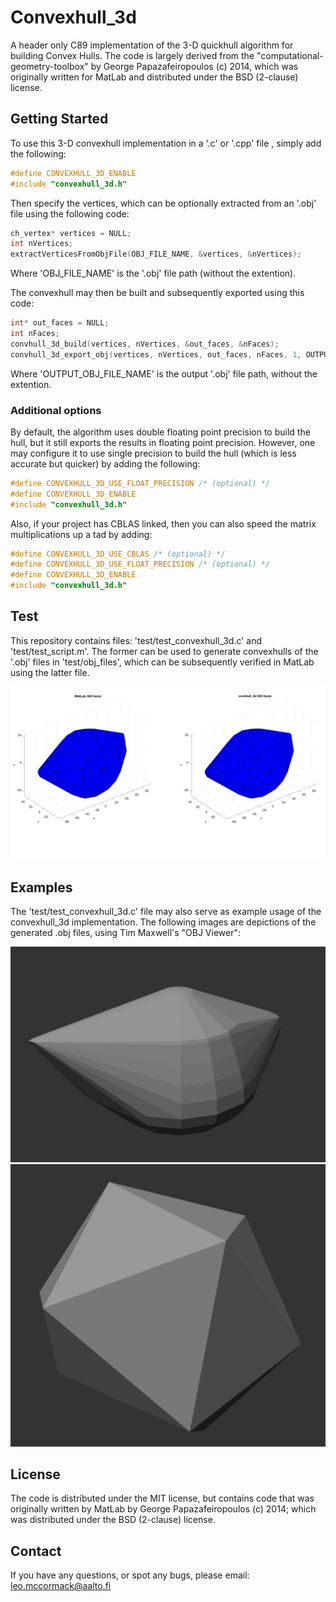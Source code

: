 # Convexhull_3d
A header only C89 implementation of the 3-D quickhull algorithm for building Convex Hulls. The code is largely derived from the "computational-geometry-toolbox" by George Papazafeiropoulos (c) 2014, which was originally written for MatLab and distributed under the BSD (2-clause) license.

## Getting Started

To use this 3-D convexhull implementation in a '.c' or '.cpp' file , simply add the following:

```c
#define CONVEXHULL_3D_ENABLE
#include "convexhull_3d.h"
```

Then specify the vertices, which can be optionally extracted from an '.obj' file using the following code:

```c
ch_vertex* vertices = NULL;
int nVertices;
extractVerticesFromObjFile(OBJ_FILE_NAME, &vertices, &nVertices);
```

Where 'OBJ_FILE_NAME' is the '.obj' file path (without the extention).

The convexhull may then be built and subsequently exported using this code:
```c
int* out_faces = NULL;
int nFaces;
convhull_3d_build(vertices, nVertices, &out_faces, &nFaces);
convhull_3d_export_obj(vertices, nVertices, out_faces, nFaces, 1, OUTPUT_OBJ_FILE_NAME);
```

Where 'OUTPUT_OBJ_FILE_NAME' is the output '.obj' file path, without the extention.

### Additional options

By default, the algorithm uses double floating point precision to build the hull, but it still exports the results in floating point precision. However, one may configure it to use single precision to build the hull (which is less accurate but quicker) by adding the following:
```c
#define CONVEXHULL_3D_USE_FLOAT_PRECISION /* (optional) */
#define CONVEXHULL_3D_ENABLE
#include "convexhull_3d.h"
```

Also, if your project has CBLAS linked, then you can also speed the matrix multiplications up a tad by adding:
```c
#define CONVEXHULL_3D_USE_CBLAS /* (optional) */
#define CONVEXHULL_3D_USE_FLOAT_PRECISION /* (optional) */
#define CONVEXHULL_3D_ENABLE
#include "convexhull_3d.h"
```

## Test

This repository contains files: 'test/test_convexhull_3d.c' and 'test/test_script.m'. The former can be used to generate convexhulls of the '.obj' files in 'test/obj_files', which can be subsequently verified in MatLab using the latter file.

![](images/teapot_matlab.png)

## Examples

The 'test/test_convexhull_3d.c' file may also serve as example usage of the convexhull_3d implementation. The following images are depictions of the generated .obj files, using Tim Maxwell's "OBJ Viewer":

![](images/teapot.png)
![](images/icosahedron.png)

## License

The code is distributed under the MIT license, but contains code that was originally written by MatLab by George Papazafeiropoulos (c) 2014; which was distributed under the BSD (2-clause) license.

## Contact

If you have any questions, or spot any bugs, please email: leo.mccormack@aalto.fi
